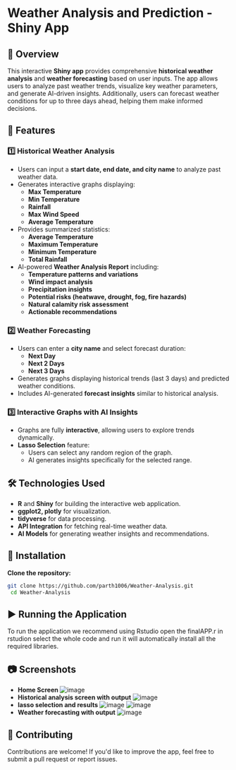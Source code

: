 # Weather Analysis and Prediction - Shiny App

## 📌 Overview
This interactive **Shiny app** provides comprehensive **historical weather analysis** and **weather forecasting** based on user inputs. The app allows users to analyze past weather trends, visualize key weather parameters, and generate AI-driven insights. Additionally, users can forecast weather conditions for up to three days ahead, helping them make informed decisions.

## 🌟 Features

### 1️⃣ Historical Weather Analysis
- Users can input a **start date, end date, and city name** to analyze past weather data.
- Generates interactive graphs displaying:
  - **Max Temperature**
  - **Min Temperature**
  - **Rainfall**
  - **Max Wind Speed**
  - **Average Temperature**
- Provides summarized statistics:
  - **Average Temperature**
  - **Maximum Temperature**
  - **Minimum Temperature**
  - **Total Rainfall**
- AI-powered **Weather Analysis Report** including:
  - **Temperature patterns and variations**
  - **Wind impact analysis**
  - **Precipitation insights**
  - **Potential risks (heatwave, drought, fog, fire hazards)**
  - **Natural calamity risk assessment**
  - **Actionable recommendations**

### 2️⃣ Weather Forecasting
- Users can enter a **city name** and select forecast duration:
  - **Next Day**
  - **Next 2 Days**
  - **Next 3 Days**
- Generates graphs displaying historical trends (last 3 days) and predicted weather conditions.
- Includes AI-generated **forecast insights** similar to historical analysis.

### 3️⃣ Interactive Graphs with AI Insights
- Graphs are fully **interactive**, allowing users to explore trends dynamically.
- **Lasso Selection** feature:
  - Users can select any random region of the graph.
  - AI generates insights specifically for the selected range.

## 🛠️ Technologies Used
- **R** and **Shiny** for building the interactive web application.
- **ggplot2, plotly** for visualization.
- **tidyverse** for data processing.
- **API Integration** for fetching real-time weather data.
- **AI Models** for generating weather insights and recommendations.

## 🚀 Installation
 **Clone the repository:**
   ```sh
   git clone https://github.com/parth1006/Weather-Analysis.git
    cd Weather-Analysis

   ```
## ▶️ Running the Application
To run the application we recommend using Rstudio 
open the finalAPP.r in rstudion select the whole code and run it will automatically install all the required libraries.
## 📷 Screenshots
- **Home Screen**
![image](https://github.com/user-attachments/assets/3a309e43-4a00-41f0-ba92-628d2362f3e1)
- **Historical analysis screen with output**
![image](https://github.com/user-attachments/assets/c26d4eae-8c46-43c6-97fb-463241d3b4a4)
- **lasso selection and results**
  ![image](https://github.com/user-attachments/assets/26daf0eb-f1d1-41c7-a324-45b1ef17e1c1)
  ![image](https://github.com/user-attachments/assets/feb42be0-405d-4dbe-a887-70ea30918253)
- **Weather forecasting with output**
  ![image](https://github.com/user-attachments/assets/4697b1f3-551f-4507-87e0-39f202859a4f)



## 🤝 Contributing
Contributions are welcome! If you'd like to improve the app, feel free to submit a pull request or report issues.


